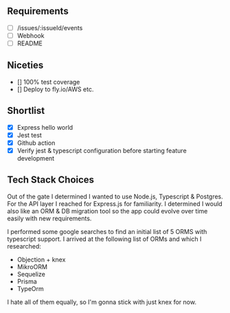 ## Requirements
- [ ] /issues/:issueId/events
- [ ] Webhook
- [ ] README

## Niceties
- [] 100% test coverage
- [] Deploy to fly.io/AWS etc.

## Shortlist
- [x] Express hello world 
- [x] Jest test
- [x] Github action
- [x] Verify jest & typescript configuration before starting feature development

## Tech Stack Choices

Out of the gate I determined I wanted to use Node.js, Typescript & Postgres.
For the API layer I reached for Express.js for familiarity.
I determined I would also like an ORM & DB migration tool so the app could evolve over time easily with new requirements.

I performed some google searches to find an initial list of 5 ORMS with typescript support. I arrived at the following list of ORMs and which I researched:
- Objection + knex
- MikroORM
- Sequelize
- Prisma
- TypeOrm

I hate all of them equally, so I'm gonna stick with just knex for now.
